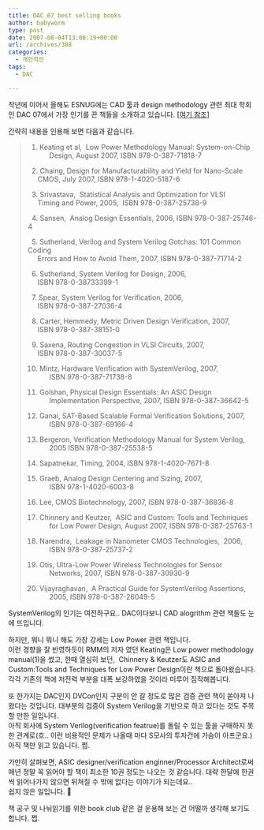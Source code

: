 ```yaml
---
title: DAC 07 best selling books
author: babyworm
type: post
date: 2007-08-04T13:00:19+00:00
url: /archives/308
categories:
  - 개인적인
tags:
  - DAC

---
```

작년에 이어서 올해도 ESNUG에는 CAD 툴과 design methodology 관련 최대 학회인 DAC 07에서 가장 인기를 끈 책들을 소개하고 있습니다. [<A href="http://www.deepchip.com/items/0467-02.html" target=_blank>여기 참조</A>]

간략히 내용을 인용해 보면 다음과 같습니다. 

> 1. Keating et al,&nbsp; Low Power Methodology Manual: System-on-Chip  
> &nbsp; &nbsp;&nbsp; Design, August 2007, ISBN 978-0-387-71818-7
> 
> &nbsp; 2. Chaing, Design for Manufacturability and Yield for Nano-Scale  
> &nbsp; &nbsp;&nbsp; CMOS, July 2007, ISBN 978-1-4020-5187-6
> 
> &nbsp; 3. Srivastava,&nbsp; Statistical Analysis and Optimization for VLSI  
> &nbsp; &nbsp;&nbsp; Timing and Power, 2005,&nbsp; ISBN 978-0-387-25738-9
> 
> &nbsp; 4. Sansen,&nbsp; Analog Design Essentials, 2006, ISBN 978-0-387-25746-4
> 
> &nbsp; 5. Sutherland, Verilog and System Verilog Gotchas: 101 Common Coding  
> &nbsp; &nbsp;&nbsp; Errors and How to Avoid Them, 2007, ISBN 978-0-387-71714-2
> 
> &nbsp; 6. Sutherland, System Verilog for Design, 2006,  
> &nbsp; &nbsp;&nbsp; ISBN 978-0-38733399-1
> 
> &nbsp; 7. Spear, System Verilog for Verification, 2006,  
> &nbsp; &nbsp;&nbsp; ISBN 978-0-387-27036-4
> 
> &nbsp; 8. Carter, Hemmedy, Metric Driven Design Verification, 2007,  
> &nbsp; &nbsp;&nbsp; ISBN 978-0-387-38151-0
> 
> &nbsp; 9. Saxena, Routing Congestion in VLSI Circuits, 2007,  
> &nbsp; &nbsp;&nbsp; ISBN 978-0-387-30037-5
> 
> 10. Mintz, Hardware Verification with SystemVerilog, 2007,  
> &nbsp; &nbsp;&nbsp; ISBN 978-0-387-71738-8
> 
> 11. Golshan, Physical Design Essentials: An ASIC Design  
> &nbsp; &nbsp;&nbsp; Implementation Perspective, 2007, ISBN 978-0-387-36642-5
> 
> 12. Ganai, SAT-Based Scalable Formal Verification Solutions, 2007,  
> &nbsp; &nbsp;&nbsp; ISBN 978-0-387-69166-4
> 
> 13. Bergeron, Verification Methodology Manual for System Verilog,  
> &nbsp; &nbsp;&nbsp; 2005 ISBN 978-0-387-25538-5
> 
> 14. Sapatnekar, Timing, 2004, ISBN 978-1-4020-7671-8
> 
> 15. Graeb, Analog Design Centering and Sizing, 2007,  
> &nbsp; &nbsp;&nbsp; ISBN 978-1-4020-6003-8
> 
> 16. Lee, CMOS Biotechnology, 2007, ISBN 978-0-387-36836-8
> 
> 17. Chinnery and Keutzer,&nbsp; ASIC and Custom: Tools and Techniques  
> &nbsp; &nbsp;&nbsp; for Low Power Design, August 2007, ISBN 978-0-387-25763-1
> 
> 18. Narendra,&nbsp; Leakage in Nanometer CMOS Technologies,&nbsp; 2006,  
> &nbsp; &nbsp;&nbsp; ISBN 978-0-387-25737-2
> 
> 19. Otis, Ultra-Low Power Wireless Technologies for Sensor  
> &nbsp; &nbsp;&nbsp; Networks, 2007, ISBN 978-0-387-30930-9
> 
> 20. Vijayraghavan,&nbsp; A Practical Guide for SystemVerilog Assertions,  
> &nbsp; &nbsp;&nbsp; 2005, ISBN 978-0-387-26049-5  
> </BLOCKQUOTE>
> 
> SystemVerilog의 인기는 여전하구요.. DAC이다보니 CAD alogrithm 관련 책들도 눈에 뜨입니다. 
> 
> 하지만, 뭐니 뭐니 해도 가장 강세는 Low Power 관련 책입니다.  
> 이런 경향을 잘 반영하듯이 RMM의 저자 였던 Keating은 Low power methodology manual(1)을 썼고, 한때 열심히 보던,&nbsp; Chinnery & Keutzer도 ASIC and Custom:Tools and Techniques for Low Power Design이란 책으로 돌아왔습니다.  
> 각각 기존의 책에 저전력 부분을 대폭 보강하였을 것이라 미루어 짐작해봅니다. 
> 
> 또 한가지는 DAC인지 DVCon인지 구분이 안 갈 정도로 많은 검증 관련 책이 쏟아져 나왔다는 것입니다. 대부분의 검증이 System Verilog을 기반으로 하고 있다는 것도 주목할 만한 일입니다.  
> 아직 회사에 System Verilog(verification featrue)를 돌릴 수 있는 툴을 구매하지 못한 관계로(흐.. 이런 비용적인 문제가 나올때 마다 S모사의 투자건에 가슴이 아프군요.) 아직 책만 읽고 있습니다. 쩝.
> 
> 가만히 살펴보면, ASIC designer/verification enginner/Processor Architect로써 매년 정말 꼭 읽어야 할 책이 최소한 10권 정도는 나오는 것 같습니다. 대략 한달에 한권씩 읽어나가지 않으면 뒤쳐질 수 밖에 없다는 이야기가 되는데요..  
> 쉽지 않은 일입니다. 🙂
> 
> 책 공구 및 나눠읽기를 위한 book club 같은 걸 운용해 보는 건 어떨까 생각해 보기도 합니다. 쩝.